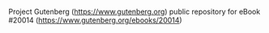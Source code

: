 Project Gutenberg (https://www.gutenberg.org) public repository for eBook #20014 (https://www.gutenberg.org/ebooks/20014)
